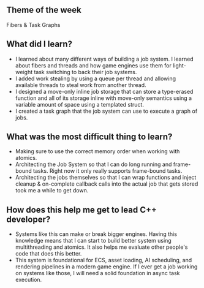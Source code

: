 ## Theme of the week

Fibers & Task Graphs

## What did I learn?

- I learned about many different ways of building a job system. I learned about fibers and threads and how game engines use them for light-weight task switching to back their job systems.
- I added work stealing by using a queue per thread and allowing available threads to steal work from another thread.
- I designed a move-only inline job storage that can store a type-erased function and all of its storage inline with move-only semantics using a variable amount of space using a templated struct.
- I created a task graph that the job system can use to execute a graph of jobs.

## What was the most difficult thing to learn?

- Making sure to use the correct memory order when working with atomics.
- Architecting the Job System so that I can do long running and frame-bound tasks. Right now it only really supports frame-bound tasks.
- Architecting the jobs themselves so that I can wrap functions and inject cleanup & on-complete callback calls into the actual job that gets stored took me a while to get down.

## How does this help me get to lead C++ developer?

- Systems like this can make or break bigger engines. Having this knowledge means that I can start to build better system using multithreading and atomics. It also helps me evaluate other people's code that does this better.
- This system is foundational for ECS, asset loading, AI scheduling, and rendering pipelines in a modern game engine. If I ever get a job working on systems like those, I will need a solid foundation in async task execution.
